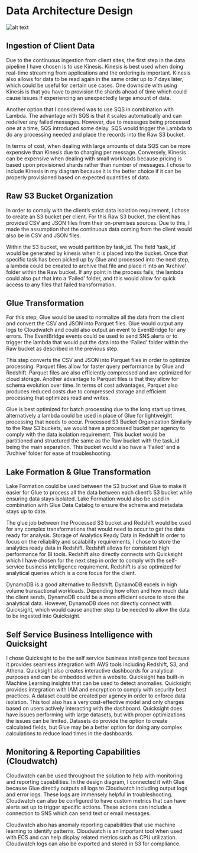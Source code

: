 # Data Architecture Design

![alt text](https://github.com/medicus/CCTExercise/blob/main/Part_1/DesignDiagram.jpg?raw=true)

## Ingestion of Client Data
Due to the continuous ingestion from client sites, the first step in the data pipeline I have chosen is to use Kinesis. Kinesis is best used when doing real-time streaming from applications and the ordering is important. Kinesis also allows for data to be read again in the same order up to 7 days later, which could be useful for certain use cases. One downside with using Kinesis is that you have to provision the shards ahead of time which could cause issues if experiencing an unexpectedly large amount of data. 

Another option that I considered was to use SQS in combination with Lambda. The advantage with SQS is that it scales automatically and can redeliver any failed messages. However, due to messages being processed one at a time, SQS introduced some delay. SQS would trigger the Lambda to do any processing needed and place the records into the Raw S3 bucket. 

In terms of cost, when dealing with large amounts of data SQS can be more expensive than Kinesis due to charging per message. Conversely, Kinesis can be expensive when dealing with small workloads because pricing is based upon provisioned shards rather than number of messages. I chose to include Kinesis in my diagram because it is the better choice if it can be properly provisioned based on expected quantities of data.

## Raw S3 Bucket Organization
In order to comply with the client’s strict data isolation requirement, I chose to create an S3 bucket per client. For this Raw S3 bucket, the client has provided CSV and JSON files from their on-premises sources. Due to this, I made the assumption that the continuous data coming from the client would also be in CSV and JSON files. 

Within the S3 bucket, we would partition by task_id. The field ‘task_id’ would be generated by kinesis when it is placed into the bucket. Once that specific task has been picked up by Glue and processed into the next step, a lambda could be created to archive that file and place it into an ‘Archive’ folder within the Raw bucket. If any point in the process fails, the lambda could also put that into a ‘Failed’ folder, and this would allow for quick access to any files that failed transformation. 

## Glue Transformation
For this step, Glue would be used to normalize all the data from the client and convert the CSV and JSON into Parquet files. Glue would output any logs to Cloudwatch and could also output an event to EventBridge for any errors. The EventBridge events could be used to send SNS alerts or to trigger the lambda that would put the data into the ‘Failed’ folder within the Raw bucket as described in the previous step.

This step converts the CSV and JSON into Parquet files in order to optimize processing. Parquet files allow for faster query performance by Glue and Redshift. Parquet files are also efficiently compressed and are optimized for cloud storage. Another advantage to Parquet files is that they allow for schema evolution over time. In terms of cost advantages, Parquet also produces reduced costs due to compressed storage and efficient processing that optimizes read and writes. 

Glue is best optimized for batch processing due to the long start up times, alternatively a lambda could be used in place of Glue for lightweight processing that needs to occur.
Processed S3 Bucket Organization
Similarly to the Raw S3 buckets, we would have a processed bucket per agency to comply with the data isolation requirement. This bucket would be partitioned and structured the same as the Raw bucket with the task_id being the main separation. This bucket would also have a ‘Failed’ and a ‘Archive’ folder for ease of troubleshooting. 

## Lake Formation & Glue Transformation
Lake Formation could be used between the S3 bucket and Glue to make it easier for Glue to process all the data between each client’s S3 bucket while ensuring data stays isolated. Lake Formation would also be used in combination with Glue Data Catalog to ensure the schema and metadata stays up to date. 

The glue job between the Processed S3 bucket and Redshift would be used for any complex transformations that would need to occur to get the data ready for analysis. 
Storage of Analytics Ready Data in Redshift
In order to focus on the reliability and scalability requirements, I chose to store the analytics ready data in Redshift. Redshift allows for consistent high performance for BI tools. Redshift also directly connects with Quicksight which I have chosen for the next step in order to comply with the self-service business intelligence requirement. Redshift is also optimized for analytical queries which is a core focus for the client.

DynamoDB is a good alternative to Redshift. DynamoDB excels in high volume transactional workloads. Depending how often and how much data the client sends, DynamoDB could be a more efficient source to store the analytical data. However, DynamoDB does not directly connect with Quicksight, which would cause another step to be needed to allow the data to be ingested into Quicksight.

## Self Service Business Intelligence with Quicksight
I chose Quicksight to be the self service business intelligence tool because it provides seamless integration with AWS tools including Redshift, S3, and Athena. Quicksight also creates interactive dashboards for analytical purposes and can be embedded within a website. Quicksight has built-in Machine Learning insights that can be used to detect anomalies. Quicksight provides integration with IAM and encryption to comply with security best practices. A dataset could be created per agency in order to enforce data isolation. This tool also has a very cost-effective model and only charges based on users actively interacting with the dashboard. Quicksight does have issues performing with large datasets, but with proper optimizations the issues can be limited. Datasets do provide the option to create calculated fields, but Glue may be a better option for doing any complex calculations to reduce load times in the dashboards.

## Monitoring & Reporting Capabilities (Cloudwatch)
Cloudwatch can be used throughout the solution to help with monitoring and reporting capabilities. In the design diagram, I connected it with Glue because Glue directly outputs all logs to Cloudwatch including output logs and error logs. These logs are immensely helpful in troubleshooting. Cloudwatch can also be configured to have custom metrics that can have alerts set up to trigger specific actions. These actions can include a connection to SNS which can send text or email messages.

Cloudwatch also has anomaly reporting capabilities that use machine learning to identify patterns. Cloudwatch is an important tool when used with ECS and can help display related metrics such as CPU utilization. Cloudwatch logs can also be exported and stored in S3 for compliance. 
